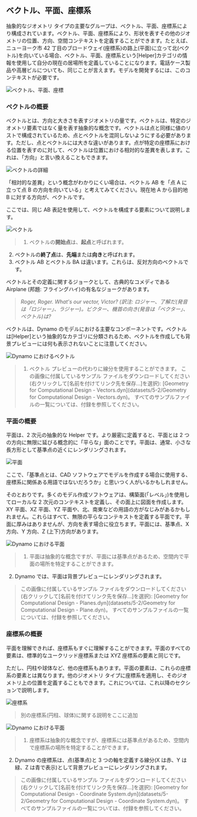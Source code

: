 

## ベクトル、平面、座標系

抽象的なジオメトリ タイプの主要なグループは、ベクトル、平面、座標系により構成されています。ベクトル、平面、座標系により、形状を表すその他のジオメトリの位置、方向、空間コンテキストを定義することができます。たとえば、ニューヨーク市 42 丁目のブロードウェイ(座標系)の路上(平面)に立って北(ベクトル)を向いている場合、ベクトル、平面、座標系という[Helper]カテゴリの情報を使用して自分の現在の居場所を定義していることになります。電話ケース製品や高層ビルについても、同じことが言えます。モデルを開発するには、このコンテキストが必要です。

![ベクトル、平面、座標](images/5-2/VectorsPlanesCoodinates.png)

### ベクトルの概要

ベクトルとは、方向と大きさを表すジオメトリの量です。ベクトルは、特定のジオメトリ要素ではなく量を表す抽象的な概念です。ベクトルは点と同様に値のリストで構成されているため、点とベクトルを混同しないようにする必要があります。ただし、点とベクトルには大きな違いがあります。点が特定の座標系における位置を表すのに対して、ベクトルは位置における相対的な差異を表します。これは、「方向」と言い換えることもできます。

![ベクトルの詳細](images/5-2/Vector-Detailed.png)

「相対的な差異」という概念がわかりにくい場合は、ベクトル AB を「点 A に立って点 B の方向を向いている」と考えてみてください。現在地 A から目的地 B に対する方向が、ベクトルです。

ここでは、同じ AB 表記を使用して、ベクトルを構成する要素について説明します。

![ベクトル](images/5-2/Vector.png)

> 1. ベクトルの**開始点**は、**起点**と呼ばれます。
2. ベクトルの**終了点**は、**先端**または**向き**と呼ばれます。
3. ベクトル AB とベクトル BA は違います。これらは、反対方向のベクトルです。

ベクトルとその定義に関するジョークとして、古典的なコメディである Airplane (邦題: フライングハイ)の有名なジョークがあります。

> *Roger, Roger. What's our vector, Victor? (訳注: ロジャー、了解だ(発音は「ロジャー」、ラジャー)。ビクター、機首の向き(発音は「ベクター」、ベクトル)は?*

ベクトルは、Dynamo のモデルにおける主要なコンポーネントです。ベクトルは[Helper]という抽象的なカテゴリに分類されるため、ベクトルを作成しても背景プレビューには何も表示されないことに注意してください。

![Dynamo におけるベクトル](images/5-2/Dynamo-Vector.png)

> 1. ベクトル プレビューの代わりに線分を使用することができます。
> この画像に付属しているサンプル ファイルをダウンロードしてください(右クリックして[名前を付けてリンク先を保存...]を選択): [Geometry for Computational Design - Vectors.dyn](datasets/5-2/Geometry for Computational Design - Vectors.dyn)。 すべてのサンプルファイルの一覧については、付録を参照してください。

### 平面の概要

平面は、2 次元の抽象的な Helper です。より厳密に定義すると、平面とは 2 つの方向に無限に延びる概念的に「平らな」面のことです。平面は、通常、小さな長方形として基準点の近くにレンダリングされます。

![平面](images/5-2/Plane.png)

ここで、「基準点とは、CAD ソフトウェアでモデルを作成する場合に使用する、座標系に関係ある用語ではないだろうか」と思いつく人がいるかもしれません。

そのとおりです。多くのモデル作成ソフトウェアは、構築面(「レベル」)を使用してローカルな 2 次元のコンテキストを定義し、その面上に図面を作成します。XY 平面、XZ 平面、YZ 平面や、北、南東などの用語の方がなじみがあるかもしれません。これらはすべて、無限の平らなコンテキストを定義する平面です。平面に厚みはありませんが、方向を表す場合に役立ちます。平面には、基準点、X 方向、Y 方向、Z (上下)方向があります。

![Dynamo における平面](images/5-2/Dynamo-Plane.png)

> 1. 平面は抽象的な概念ですが、平面には基準点があるため、空間内で平面の場所を特定することができます。
2. Dynamo では、平面は背景プレビューにレンダリングされます。
> この画像に付属しているサンプル ファイルをダウンロードしてください(右クリックして[名前を付けてリンク先を保存...]を選択): [Geometry for Computational Design - Planes.dyn](datasets/5-2/Geometry for Computational Design - Plane.dyn)。 すべてのサンプルファイルの一覧については、付録を参照してください。

### 座標系の概要

平面を理解できれば、座標系もすぐに理解することができます。平面のすべての要素は、標準的なユークリッド座標系または XYZ 座標系の要素と同じです。

ただし、円柱や球体など、他の座標系もあります。平面の要素は、これらの座標系の要素とは異なります。他のジオメトリ タイプに座標系を適用し、そのジオメトリ上の位置を定義することもできます。これについては、これ以降のセクションで説明します。

![座標系](images/5-2/CoordinateSystem.png)

> 別の座標系(円柱、球体)に関する説明をここに追加

![Dynamo における平面](images/5-2/Dynamo-CoordinateSystem.png)

> 1. 座標系は抽象的な概念ですが、座標系には基準点があるため、空間内で座標系の場所を特定することができます。
2. Dynamo の座標系は、点(基準点)と 3 つの軸を定義する線分(X は赤、Y は緑、Z は青で表示)として背景プレビューにレンダリングされます。
> この画像に付属しているサンプル ファイルをダウンロードしてください(右クリックして[名前を付けてリンク先を保存...]を選択): [Geometry for Computational Design - Coordinate System.dyn](datasets/5-2/Geometry for Computational Design - Coordinate System.dyn)。 すべてのサンプルファイルの一覧については、付録を参照してください。

